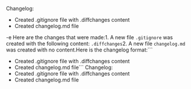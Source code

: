  Changelog:
- Created .gitignore file with .diffchanges content
- Created changelog.md file

-e Here are the changes that were made:1. A new file `.gitignore` was created with the following content: `.diffchanges`2. A new file `changelog.md` was created with no content.Here is the changelog format:```
- Created .gitignore file with .diffchanges content
- Created changelog.md file```
Changelog:
- Created .gitignore file with .diffchanges content
- Created changelog.md file
